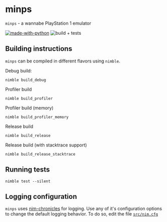 # minps

`minps` - a wannabe PlayStation 1 emulator

[![made-with-python](https://img.shields.io/badge/Made%20with-Nim-ffc200.svg)](https://nim-lang.org/) ![build + tests](https://github.com/kraptor/minps/actions/workflows/ci.yml/badge.svg) 

## Building instructions

``minps`` can be compiled in different flavors using ``nimble``.

Debug build: 

    nimble build_debug

Profiler build

    nimble build_profiler

Profiler build (memory)

    nimble build_profiler_memory

Release build

    nimble build_release

Release build (with stacktrace support)

    nimble build_release_stacktrace

## Running tests

    nimble test --silent

## Logging configuration
``minps`` uses [nim-chronicles](https://github.com/status-im/nim-chronicles) for logging. Use any of it's configuration options to change the default logging behavior. To do so, edit the file [``src/nim.cfg``](src/nim.cfg)